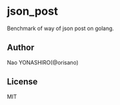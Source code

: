 # json_post
Benchmark of way of json post on golang.

## Author
Nao YONASHIRO(@orisano)

## License
MIT
